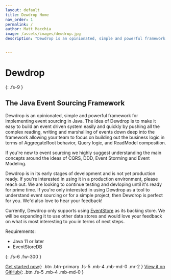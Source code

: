 ```yaml
---
layout: default
title: Dewdrop Home 
nav_order: 1
permalink: /
author: Matt Macchia
image: /assets/images/dewdrop.jpg
description: "Dewdrop is an opinionated, simple and powerful framework for implementing event sourcing in Java. The idea of Dewdrop is to make it easy to build an event driven system easily and quickly by pushing all the complex reading, writing and marshalling of events down deep into the framework allowing your team to focus on building out the business logic in terms of AggregateRoot behavior, Query logic, and ReadModel composition."


---
```


# Dewdrop
{: .fs-9 }
## The Java Event Sourcing Framework
Dewdrop is an opinionated, simple and powerful framework for implementing event sourcing in Java. The idea of Dewdrop is to make it easy to build an event driven system easily and quickly by pushing all the complex reading, writing and marshalling of events down deep into the framework allowing your team to focus on building out the business logic in terms of AggregateRoot behavior, Query logic, and ReadModel composition. 

If you're new to event sourcing we highly suggest understanding the main concepts around the ideas of CQRS, DDD, Event Storming and Event Modeling.

Dewdrop is in its early stages of development and is not yet production ready. If you're interested in using it in a production environment, please reach out. We are looking to continue testing and devloping until it's ready for prime time. If you're only interested in using Dewdrop as a tool to understand event sourcing or for a simple project, then Dewdrop is perfect for you. We'd also love to hear your feedback!

Currently, Dewdrop only supports using [EventStore](https://www.eventstore.com/) as its backing store. We will be expanding it to use other data stores and would love your feedback on what is most interesting to you in terms of next steps.

Requirements:
* Java 11 or later
* EventStoreDB 

{: .fs-6 .fw-300 }

[Get started now](getting-started){: .btn .btn-primary .fs-5 .mb-4 .mb-md-0 .mr-2 } [View it on GitHub](https://github.com/matsientst/dewdrop){: .btn .fs-5 .mb-4 .mb-md-0 }
